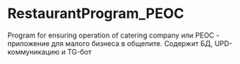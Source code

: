 # RestaurantProgram_PEOC
Program for ensuring operation of catering company или PEOC - приложение для малого бизнеса в общепите. Содержит БД, UPD-коммуникацию и TG-бот
